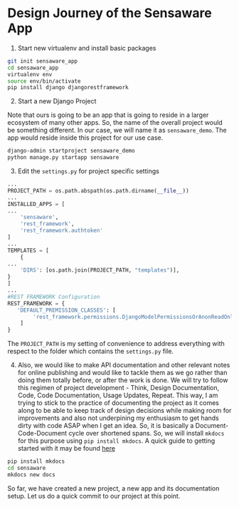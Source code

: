 # Design Journey of the Sensaware App

1. Start new virtualenv and install basic packages

```bash
git init sensaware_app
cd sensaware_app
virtualenv env
source env/bin/activate
pip install django djangorestframework
```

2. Start a new Django Project

Note that ours is going to be an app that is going to reside in a larger ecosystem of many other apps. So, the name of the overall project would be something different. In our case, we will name it as `sensaware_demo`. The app would reside inside this project for our use case.

```bash
django-admin startproject sensaware_demo
python manage.py startapp sensaware
```

3. Edit the `settings.py` for project specific settings

```python
...
PROJECT_PATH = os.path.abspath(os.path.dirname(__file__))
...
INSTALLED_APPS = [
...
    'sensaware',
    'rest_framework',
    'rest_framework.authtoken'
]
...
TEMPLATES = [
    {
...
    'DIRS': [os.path.join(PROJECT_PATH, "templates")],
}
]
...
#REST FRAMEWORK Configuration
REST_FRAMEWORK = {
   'DEFAULT_PREMISSION_CLASSES': [
        'rest_framework.permissions.DjangoModelPermissionsOrAnonReadOnly'
    ]
}
```

The `PROJECT_PATH` is my setting of convenience to address everything with respect to the folder which contains the `settings.py` file.

4. Also, we would like to make API documentation and other relevant notes for online publishing and would like to tackle them as we go rather than doing them totally before, or after the work is done. We will try to follow this regimen of project development - Think, Design Documentation, Code, Code Documentation, Usage Updates, Repeat. This way, I am trying to stick to the practice of documenting the project as it comes along to be able to keep track of design decisions while making room for improvements and also not underpining my enthusiasm to get hands dirty with code ASAP when I get an idea. So, it is basically a Document-Code-Document cycle over shortened spans. So, we will install `mkdocs` for this purpose using `pip install mkdocs`. A quick guide to getting started with it may be found [here](http://www.mkdocs.org/)

```bash
pip install mkdocs
cd sensaware
mkdocs new docs
```

So far, we have created a new project, a new app and its documentation setup. Let us do a quick commit to our project at this point.
